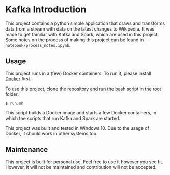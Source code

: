 # Kafka Introduction
This project contains a python simple application that draws and transforms data from a stream with data
 on the latest changes to Wikipedia.
It was made to get familiar with Kafka and Spark, which are used in this project. 
Some notes on the process of making this project can be found in `notebook/process_notes.ipynb`. 

## Usage
This project runs in a (few) Docker containers. 
To run it, please install [Docker](https://docs.docker.com/get-docker/) first.

To use this project, clone the repository and run the bash script in the root folder:
```
$ run.sh
```
This script builds a Docker image and starts a few Docker containers, 
in which the scripts that run Kafka and Spark are started.

This project was built and tested in Windows 10. 
Due to the usage of Docker, it should work in other systems too.

## Maintenance
This project is built for personal use. 
Feel free to use it however you see fit. 
However, it will not be maintained and contribution will not be accepted.